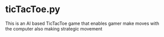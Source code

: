 # ticTacToe.py
This is an AI based TicTacToe game that enables gamer make moves with the computer also making strategic movement
